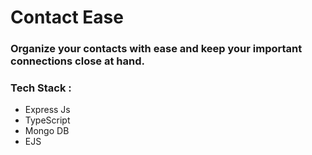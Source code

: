 # Contact Ease

### Organize your contacts with ease and keep your important connections close at hand.

### Tech Stack :

- Express Js
- TypeScript
- Mongo DB
- EJS
